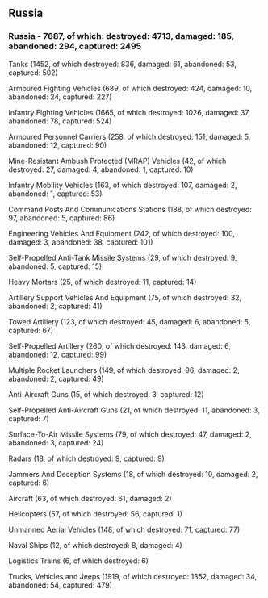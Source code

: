 
 
 ## Russia
 
 ### Russia - 7687, of which: destroyed: 4713, damaged: 185, abandoned: 294, captured: 2495

 

 

 Tanks (1452, of which destroyed: 836, damaged: 61, abandoned: 53, captured: 502)

 Armoured Fighting Vehicles (689, of which destroyed: 424, damaged: 10, abandoned: 24, captured: 227)

 Infantry Fighting Vehicles (1665, of which destroyed: 1026, damaged: 37, abandoned: 78, captured: 524)

 Armoured Personnel Carriers (258, of which destroyed: 151, damaged: 5, abandoned: 12, captured: 90)

 Mine-Resistant Ambush Protected (MRAP) Vehicles (42, of which destroyed: 27, damaged: 4, abandoned: 1, captured: 10)

 Infantry Mobility Vehicles (163, of which destroyed: 107, damaged: 2, abandoned: 1, captured: 53)

 Command Posts And Communications Stations (188, of which destroyed: 97, abandoned: 5, captured: 86)

 Engineering Vehicles And Equipment (242, of which destroyed: 100, damaged: 3, abandoned: 38, captured: 101)

 Self-Propelled Anti-Tank Missile Systems (29, of which destroyed: 9, abandoned: 5, captured: 15)

 Heavy Mortars (25, of which destroyed: 11, captured: 14)

 Artillery Support Vehicles And Equipment (75, of which destroyed: 32, abandoned: 2, captured: 41)

 Towed Artillery (123, of which destroyed: 45, damaged: 6, abandoned: 5, captured: 67)

 Self-Propelled Artillery (260, of which destroyed: 143, damaged: 6, abandoned: 12, captured: 99)

 Multiple Rocket Launchers (149, of which destroyed: 96, damaged: 2, abandoned: 2, captured: 49)

 Anti-Aircraft Guns (15, of which destroyed: 3, captured: 12)

 Self-Propelled Anti-Aircraft Guns (21, of which destroyed: 11, abandoned: 3, captured: 7)

 Surface-To-Air Missile Systems (79, of which destroyed: 47, damaged: 2, abandoned: 3, captured: 24)

 Radars (18, of which destroyed: 9, captured: 9)

 Jammers And Deception Systems (18, of which destroyed: 10, damaged: 2, captured: 6)

 Aircraft (63, of which destroyed: 61, damaged: 2)

 Helicopters (57, of which destroyed: 56, captured: 1)

 Unmanned Aerial Vehicles (148, of which destroyed: 71, captured: 77)

 Naval Ships (12, of which destroyed: 8, damaged: 4)

 Logistics Trains (6, of which destroyed: 6)

 Trucks, Vehicles and Jeeps (1919, of which destroyed: 1352, damaged: 34, abandoned: 54, captured: 479)

